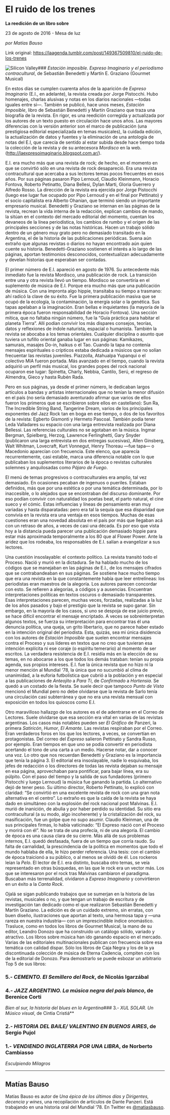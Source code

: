 # El ruido de los trenes

**La reedición de un libro sobre**

23 de agosto de 2016 - Mesa de luz

_por Matías Bauso_

Link original: https://laagenda.tumblr.com/post/149367509810/el-ruido-de-los-trenes

![Silicon Valley](https://64.media.tumblr.com/7d5ee4f05b42d464c4980bc6f53f2e1b/tumblr_inline_pjzt1lxuOO1t6q87u_500.jpg)### *Estación imposible. Expreso Imaginario y el periodismo contracultural*, de Sebastián Benedetti y Martín E. Graziano (Gourmet Musical)

En estos días se cumplen cuarenta años de la aparición de *Expreso Imaginario* (E.I., en adelante), la revista creada por Jorge Pistocchi. Hubo homenajes, charlas alusivas y notas en los diarios nacionales —todas iguales entre sí—. También se publicó, hace unos meses, *Estación Imposible*, libro de Sebastián Benedetti y Martín Graziano que traza una biografía de la revista. En rigor, es una reedición corregida y actualizada por los autores de un texto puesto en circulación hace unos años. Las mayores diferencias con la versión anterior son el marco de publicación (una prestigiosa editorial especializada en temas musicales), la cuidada edición, la actualización de datos y fuentes y la eliminación de una antología de notas del E.I, que carecía de sentido al estar subida desde hace tiempo toda la colección de la revista y de su antecesora *Mordisco* en la web. (<http://laexpresoimaginario.blogspot.com.ar/>).


E.I. era mucho más que una revista de rock; de hecho, en el momento en que se convirtió sólo en una revista de rock desapareció. Era una revista contracultural que acercaba a sus lectores temas pocos frecuentes en esos años. Por sus páginas pasaron Pipo Lernoud, Claudio Kleinmann, Horacio Fontova, Roberto Petinatto, Diana Bellesi, Dylan Marti, Gloria Guerrero y Alfredo Rosso. La dirección de la revista era ejercida por Jorge Pistocchi (luego ese lugar fue ocupado por Pipo Lernoud y en el final por Pettinato) y el socio capitalista era Alberto Ohanian, que terminó siendo un importante empresario musical. Benedetti y Graziano se internan en las páginas de la revista, recrean la vida interna de la redacción, explican cambios de mando, la sitúan en el contexto del mercado editorial del momento, cuentan los devaneos de la línea periodística, los cambios de rumbo y el origen de las principales secciones y de las notas históricas. Hacen un trabajo sólido dentro de un género muy grato pero no demasiado transitado en la Argentina, el de la historia de las publicaciones periódicas. Suena aún extraño que algunas revistas o diarios no hayan encontrado aún quien cuente su historia. Benedetti-Graziano sostienen el interés a lo largo de las páginas, aportan testimonios desconocidos, contextualizan adecuadamente y develan historias que esperaban ser contadas. 


El primer número de E.I. apareció en agosto de 1976. Su antecedente más inmediato fue la revista Mordisco, una publicación de rock. La transición entre una y otra revista llevó un tiempo. Mordisco se convertiría en el suplemento de música de E.I. Porque era mucho más que una publicación de música. Con una impronta algo hippie, transitaba su tiempo a trasmano: ahí radicó la clave de su éxito. Fue la primera publicación masiva que se ocupó de la ecología, la contaminación, la energía solar o la genética. Sus tapas apelaban a la imaginación. Eran bellas e inquietantes (la mayoría de la primera época fueron responsabilidad de Horacio Fontova). Una sección mítica, que no faltaba ningún número, fue la “Guía práctica para habitar el planeta Tierra”. Allí podían convivir los más dispares consejos, teorías, datos y reflexiones de índole naturista, espacial o humanista. También la revista se abocaba a los temas orientales. Cualquier disciplina o asunto que tuviera un tufillo oriental ganaba lugar en sus páginas: Kamikazes, samurais, masajes Do-in, haikus o el Tao. Cuando la tapa no contenía mensajes espirituales o crípticos estaba dedicada a músicos que no solían frecuentar las revistas juveniles. Piazzolla, Atahualpa Yupanqui o el colectivo MIA fueron portada. Más avanzado en el tiempo, cuando la revista adquirió un perfil más musical, los grandes popes del rock nacional ocuparon ese lugar: Spinetta, Charly, Nebbia, Cantilo, Serú, el regreso de Almendra, Gieco y hasta Rubén Rada. 


Pero en sus páginas, ya desde el primer número, le dedicaban largos artículos a bandas y artistas internacionales que no tenían la menor difusión en el país (no sería demasiado aventurado afirmar que varios de ellos fueron los primeros que se escribieron sobre ellos en castellano): Sun Ra, The Incredible String Band, Tangerine Dream, varios de los principales exponentes del Jazz Rock tan en boga en ese tiempo, o dos de los favoritos de la revista: Egberto Gismonti y Hermeto Pascoal. También podía tener Leda Valladares su espacio con una larga entrevista realizada por Diana Bellessi. Las referencias culturales no se agotaban en la música. Ingmar Bergman, Spielberg, Herzog, Lawrence Ferlinghetti, Gary Snyder (publicaron una larga entrevista en dos entregas sucesivas), Allen Ginsberg, Walt Whitman, Lovecraft, Kurt Vonnegut, Henry Thoreau —fue tapa— o Macedonio aparecían con frecuencia. Este elenco, que aparecía recurrentemente, casi estable, marca una diferencia notable con lo que publicaban los suplementos literarios de la época o revistas culturales solemnes y anquilosadas como *Pájaro de Fuego*.


El menú de temas progresivos o contraculturales era amplio, tal vez demasiado. En ocasiones pecaban de ingenuos o pueriles. Estaban definidos, más que por una estética o por una temática determinada, por lo inaccesible, o lo alejados que se encontraban del discurso dominante. Por eso podían convivir con naturalidad los poetas beat, el parto natural, el cine sueco y el cómic. Estas influencias y líneas de pensamiento eran muy variadas y hasta disparatadas: pero era tal la sequía que esa disparidad que convivía en la revista era una ventaja en esos tiempos. Muchas de esas cuestiones eran una novedad absoluta en el país por más que llegaban acá con un retraso de años, a veces de casi una década. Es por eso que vista hoy a la distancia pueda parecer una publicación demasiado hippie para estar más aproximada temporalmente a los 80 que al Flower Power. Ante la aridez que los rodeaba, los responsables de E.I. salían a evangelizar a sus lectores.


Una cuestión insoslayable: el contexto político. La revista transitó todo el Proceso. Nació y murió en la dictadura. Se ha hablado mucho de los códigos que se manejaban en las páginas de E.I., de los mensajes cifrados que se contrabandeaban en sus páginas. Se sostiene hace mucho tiempo que era una revista en la que constantemente había que leer entrelíneas: los periodistas eran maestros de la alegoría. Los autores parecen concordar con esto. Se refieren a alegorías, a códigos y a ausencias. Encuentran interpretaciones políticas en textos oscuros o demasiado transparentes. Esas interpretaciones parecen, muchas veces, forzadas, realizadas a la luz de los años pasados y bajo el prestigio que la revista se supo ganar. Sin embargo, en la mayoría de los casos, si uno se despoja de ese juicio previo, se hace difícil encontrar el mensaje encriptado. A veces se sobreinterpretan algunos textos, se fuerza su interpretación para encontrar tras él una denuncia política, una queja, un grito libertario, que no parece haber estado en la intención original del periodista. Esta, quizás, sea mi única disidencia con los autores de *Estación Imposible* que suelen encontrar mensajes contra el Proceso y sus líderes en textos que no creo que tuvieran esa intención explícita ni ese coraje (o espíritu temerario) al momento de ser escritos. La verdadera resistencia de E.I. residía más en la elección de su temas, en no abocarse a los que todos los demás trataban: tenían su propia agenda, sus propios intereses. E.I. fue la única revista que no hizo ni la menor mención al Mundial ‘78, la única que no sucumbió al clima de unanimidad, a la euforia futbolística que cubrió a la población y en especial a las publicaciones de *Anteojito* a *Para Ti*, de *Confirmado* a *Hortensia*. Se quedó a un costado de la fiesta. Se suele decir que tampoco *Punto de Vista* mencionó el Mundial pero no debe olvidarse que la revista de Sarlo tenía una circulación casi subterránea y que no era una revista mensual con exposición en todos los quioscos como E.I. 


Otro maravilloso hallazgo de los autores es el de adentrarse en el Correo de Lectores. Suele olvidarse que esa sección era vital en varias de las revistas argentinas. Los casos más notables pueden ser *El Gráfico* de Panzeri, la primera *Satiricón*, *Humor*, *El Amante*. Las revistas respiraban por el Correo. Eran verdaderos foros en los que los lectores, a veces, se convertían en protagonistas. Del correo del *Expreso* salieron Pettinato y Sandra Russo, por ejemplo. Eran tiempos en que uno se podía convertir en periodista acertando el tono de una carta a un medio. Hacerse notar, dar a conocer una voz. Lo otro que nos recuerdan Benedetti y Graziano es la importancia que tenía la página 3. El editorial era insoslayable, nadie lo esquivaba, los jefes de redacción o los directores de todas las revista dejaban su mensaje en esa página, aprovechaban para pontificar, para bajar línea, era su púlpito. Con el paso del tiempo y la salida de sus fundadores (primero Pistocchi y luego Lernoud) la música fue ganando la partida. Lo alternativo dejó de tener peso. Su último director, Roberto Pettinato, lo explicó con claridad: “Se convirtió en una excelente revista de rock con una gran nota alternativa en el centro”. Lo extraño es que la caída de la revista se haya dado en simultáneo con la explosión del rock nacional post Malvinas. E.I. murió de inanición, de abulia y por haber perdido su identidad. Su sitio era contracultural (a su modo, algo incoherente) y la cristalización del rock, su masificación, fue un golpe que no supo asumir. Claudio Kleinman, una de sus principales firmas, lo había vaticinado: “El Expreso nació con el Proceso y morirá con él”. No se trata de una profecía, ni de una alegoría. El cambio de época es una causa clara de su cierre. Más allá de sus problemas internos, E.I. quedó desfasada, fuera de un tiempo que corría raudo. Su falta de carnalidad, la prescindencia de la política en momentos que todo el mundo hablaba de ella, le hizo perder referencia. Una tesis: con el cambio de época traicionó a su público, o al menos se olvidó de él. Los rockeros leían la *Pelo*. El lector de E.I. era distinto, buscaba otro temas, se veía representado en otras búsquedas, en las que le rock era un vector más. Los que se interesaron por el rock tras Malvinas cambiaron el paradigma. Buscaban más terrenalidad, olvidaron a *Expreso Imaginario* y convirtieron en un éxito a la *Canta Rock*.


Ojalá se sigan publicando trabajos que se sumerjan en la historia de las revistas, musicales o no, y que tengan un trabajo de escritura y de investigación tan dedicado como el que realizaron Sebastián Benedetti y Martín Graziano. La edición es de un cuidado extremo, sin erratas, con buen diseño, ilustraciones que aportan al texto, una hermosa tapa y —una rareza en nuestra industria— con un imprescindible índice onomástico. Trasluce, como en todos los libros de Gourmet Musical, la mano de su editor, Leandro Donozo que ha construido un catálogo sólido, variado y atractivo. Los libros sobre música han ido ganando espacio en el mercado. Varias de las editoriales multinacionales publican con frecuencia sobre esa temática con calidad dispar. Sólo los libros de Caja Negra y los de la ya discontinuada colección de música de Eterna Cadencia, compiten con los de la editorial de Donozo. Para demostrarlo se puede esbozar un arbitrario Top 5 de sus libros:


### 5.- *CEMENTO. El Semillero del Rock*, de Nicolás Igarzábal

### 4.- *JAZZ ARGENTINO. La música negra del país blanco*, de Berenice Corti

*Bien al sur, la historia del blues en la Argentina*### 3.- *XUL SOLAR. Un Músico visual*, de Cintia Cristiá**

### 2.- *HISTORIA DEL BAILE/ VALENTINO EN BUENOS AIRES*, de Sergio Pujol

### 1.- *VENDIENDO INGLATERRA POR UNA LIBRA*, de Norberto Cambiasso

*Esculpiendo Milagros*

---

 Matías Bauso
-------------

 Matías Bauso es autor de *Una épica de los últimos días y Dirigentes, decencia y wines*, una recopilación de artículos de Dante Panzeri. Está trabajando en una historia oral del Mundial ‘78. En Twitter es [@matiasbauso](https://twitter.com/matiasbauso). 

